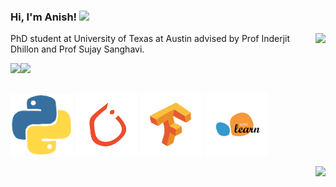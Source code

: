 ### Hi, I'm Anish! <img src="https://media.giphy.com/media/hvRJCLFzcasrR4ia7z/giphy.gif" width="50px">
<img align="right" src="https://github.com/rajput2107/rajput2107/blob/master/Assets/Developer.gif"/>

PhD student at University of Texas at Austin advised by Prof Inderjit Dhillon and Prof Sujay Sanghavi. 

<a href="https://www.linkedin.com/in/anish-acharya-a98a9383/"><img align="left" src="https://img.shields.io/badge/LinkedIn-0A66C2?&style=for-the-badge&logo=LinkedIn&logoColor=white" /></a>
<a href="https://scholar.google.com/citations?hl=en&user=uBmgGMAAAAAJ&view_op=list_works&sortby=pubdate"><img align="left" src="https://img.shields.io/badge/Gooogle Scholar-1DA1F2?&style=for-the-badge&logo=googlescholar&logoColor=white" /></a>
<br/><br/>
<p align="left">
  <img src="images/skills/python.gif" width="100">
  <img src="images/pytorch.gif" width="100">
  <img src="images/skills/tensorflow.gif" width="100">
  <img src="images/sklearn.gif" width="100">
</p>
<a href="https://hits.seeyoufarm.com"><img align="right" src="https://hits.seeyoufarm.com/api/count/incr/badge.svg?url=https%3A%2F%2Fgithub.com%2Fanishacharya&count_bg=%2379C83D&title_bg=%23555555&icon=&icon_color=%23E7E7E7&title=hits&edge_flat=false"/></a>

<!--
<a href="https://www.instagram.com/anishacharya91"><img align="left" src="https://img.shields.io/badge/Instagram-E4405F?&style=for-the-badge&logo=Instagram&logoColor=white" /></a>.  
--> 
<!--
<center>
<table>
<tr>
<td><img width="600px" align="center" src="https://github-readme-streak-stats.herokuapp.com?user=anishacharya&theme=dark&hide_border=true&border_radius=6.7&date_format=j%20M%5B%20Y%5D" /></td>
<td><img width="500px" align="left" src="https://github-readme-stats.vercel.app/api?username=anishacharya&count_private=true&show_icons=true&theme=github_dark" /></td>
</tr>   
</table>
</center> 
-->






